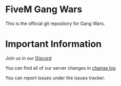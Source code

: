 # FiveM Gang Wars
This is the official git repository for Gang Wars.

# Important Information
Join us in our [Discord](https://discord.gg/meC3xXHBhV)

You can find all of our server changes in [change log](changelog.md)

You can report issues under the issues tracker.
